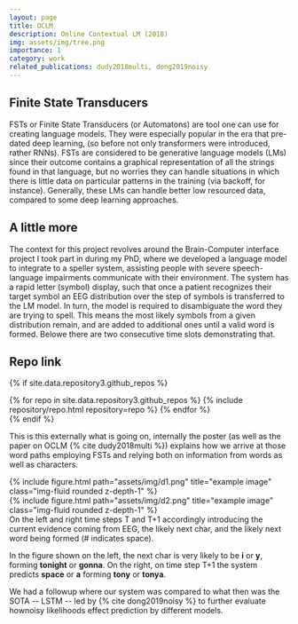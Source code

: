 ```yaml
---
layout: page
title: OCLM
description: Online Contextual LM (2018)
img: assets/img/tree.png
importance: 1
category: work
related_publications: dudy2018multi, dong2019noisy
---
```


## Finite State Transducers
FSTs or Finite State Transducers (or Automatons) are tool one can use for creating language models. They were especially popular in the era that pre-dated deep learning, (so before not only transformers were introduced, rather RNNs). FSTs are considered to be generative language models (LMs) since their outcome contains a graphical representation of all the strings found in that language, but no worries they can handle situations in which there is little data on particular patterns in the training (via backoff, for instance). Generally, these LMs can handle better low resourced data, compared to some deep learning approaches. 


## A little more
The context for this project revolves around the Brain-Computer interface project I took part in during my PhD, where we developed a language model to integrate to a speller system, assisting people with severe speech-language impairments communicate with their environment. The system has a rapid letter (symbol) display, such that once a patient recognizes their target symbol an EEG distribution over the step of symbols is transferred to the LM model. In turn, the model is required to disambiguate the word they are trying to spell. This means the most likely symbols from a given distribution remain, and are added to additional ones until a valid word is formed. Belowe there are two consecutive time slots demonstrating that.

## Repo link
{% if site.data.repository3.github_repos %}
<div class="repositories d-flex flex-wrap flex-md-row flex-column justify-content-between align-items-center">
  {% for repo in site.data.repository3.github_repos %}
    {% include repository/repo.html repository=repo %}
  {% endfor %}
</div>
{% endif %}


This is this externally what is going on, internally the poster (as well as the paper on OCLM {% cite dudy2018multi %}) explains how we arrive at those word paths employing FSTs and relying both on information from words as well as characters.


<div class="row justify-content-sm-center"> 
    <div class="col-sm-6 mt-3 mt-md-0">
        {% include figure.html path="assets/img/d1.png" title="example image" class="img-fluid rounded z-depth-1" %}
    </div>
    <div class="col-sm-6 mt-3 mt-md-0">
        {% include figure.html path="assets/img/d2.png" title="example image" class="img-fluid rounded z-depth-1" %}
    </div>
    <div class="caption">
    On the left and right time steps T and T+1 accordingly introducing the current evidence coming from EEG, the likely next char, and the likely next word being formed (# indicates space). 
    </div>
    </div>


In the figure shown on the left, the next char is very likely to be **i** or **y**, forming **tonight** or **gonna**. On the right, on time step T+1 the system predicts **space** or **a** forming **tony** or **tonya**.


We had a followup where our system was compared to what then was the SOTA -- LSTM -- led by {% cite dong2019noisy %} to further evaluate hownoisy likelihoods effect prediction by different models. 

